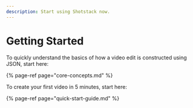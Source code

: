 ```yaml
---
description: Start using Shotstack now.
---
```


# Getting Started

To quickly understand the basics of how a video edit is constructed using JSON, start here:

{% page-ref page="core-concepts.md" %}

To create your first video in 5 minutes, start here:

{% page-ref page="quick-start-guide.md" %}

